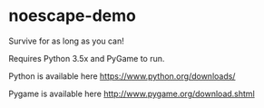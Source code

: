 # noescape-demo

Survive for as long as you can!

Requires Python 3.5x and PyGame to run.

Python is available here https://www.python.org/downloads/ 

Pygame is available here http://www.pygame.org/download.shtml
